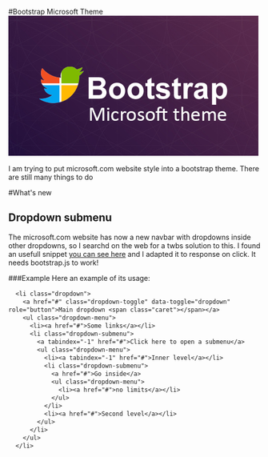 #Bootstrap Microsoft Theme
<img src="bootstrap-ms-theme.jpg" alt="Bootstrap Microsoft Theme"/>


I am trying to put microsoft.com website style into a bootstrap theme.
There are still many things to do

#What's new
## Dropdown submenu
The microsoft.com website has now a new navbar with dropdowns inside other dropdowns, so I searchd on the web for a twbs solution to this.
I found an usefull snippet [you can see here](http://bootsnipp.com/snippets/featured/multi-level-dropdown-menu-bs3 "Submenu snippet") and I adapted it to response on click.
It needs bootstrap.js to work!

###Example
Here an example of its usage:

```
  <li class="dropdown">
    <a href="#" class="dropdown-toggle" data-toggle="dropdown" role="button">Main dropdown <span class="caret"></span></a>
    <ul class="dropdown-menu">
      <li><a href="#">Some links</a></li>
      <li class="dropdown-submenu">
        <a tabindex="-1" href="#">Click here to open a submenu</a>
        <ul class="dropdown-menu">
          <li><a tabindex="-1" href="#">Inner level</a></li>
          <li class="dropdown-submenu">
            <a href="#">Go inside</a>
            <ul class="dropdown-menu">
              <li><a href="#">no limits</a></li>
            </ul>
          </li>
          <li><a href="#">Second level</a></li>
        </ul>
      </li>
    </ul>
  </li>
```
